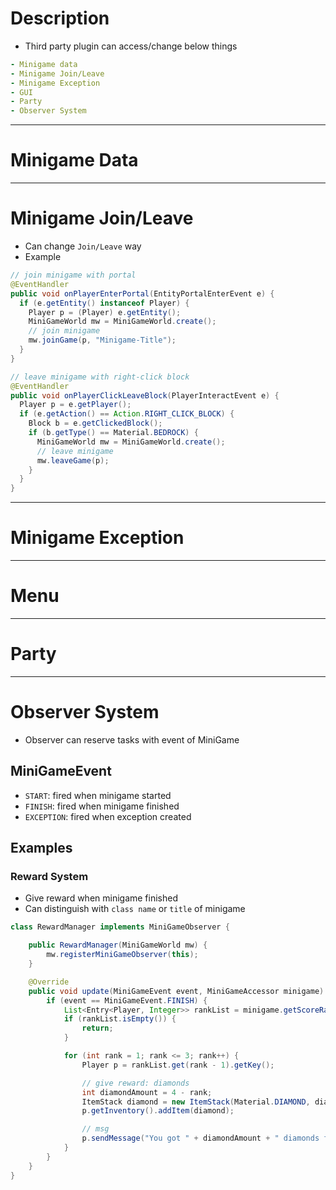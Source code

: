 # Description
- Third party plugin can access/change below things
```yaml
- Minigame data
- Minigame Join/Leave 
- Minigame Exception
- GUI
- Party 
- Observer System
```

---

# Minigame Data

---

# Minigame Join/Leave
- Can change `Join/Leave` way 
- Example
```java
// join minigame with portal
@EventHandler
public void onPlayerEnterPortal(EntityPortalEnterEvent e) {
  if (e.getEntity() instanceof Player) {
    Player p = (Player) e.getEntity();
    MiniGameWorld mw = MiniGameWorld.create();
    // join minigame
    mw.joinGame(p, "Minigame-Title");
  }
}

// leave minigame with right-click block
@EventHandler
public void onPlayerClickLeaveBlock(PlayerInteractEvent e) {
  Player p = e.getPlayer();
  if (e.getAction() == Action.RIGHT_CLICK_BLOCK) {
    Block b = e.getClickedBlock();
    if (b.getType() == Material.BEDROCK) {
      MiniGameWorld mw = MiniGameWorld.create();
      // leave minigame
      mw.leaveGame(p);
    }
  }
}
```
---

# Minigame Exception

---

# Menu

---

# Party

---

# Observer System
- Observer can reserve tasks with event of MiniGame
## MiniGameEvent
- `START`: fired when minigame started
- `FINISH`: fired when minigame finished
- `EXCEPTION`: fired when exception created

## Examples
### Reward System
- Give reward when minigame finished
- Can distinguish with `class name` or `title` of minigame
```java
class RewardManager implements MiniGameObserver {

	public RewardManager(MiniGameWorld mw) {
		mw.registerMiniGameObserver(this);
	}

	@Override
	public void update(MiniGameEvent event, MiniGameAccessor minigame) {
		if (event == MiniGameEvent.FINISH) {
			List<Entry<Player, Integer>> rankList = minigame.getScoreRank();
			if (rankList.isEmpty()) {
				return;
			}

			for (int rank = 1; rank <= 3; rank++) {
				Player p = rankList.get(rank - 1).getKey();

				// give reward: diamonds
				int diamondAmount = 4 - rank;
				ItemStack diamond = new ItemStack(Material.DIAMOND, diamondAmount);
				p.getInventory().addItem(diamond);

				// msg
				p.sendMessage("You got " + diamondAmount + " diamonds for " + rank + " rank");
			}
		}
	}
}
```


